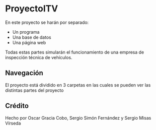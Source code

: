 # ProyectoITV

En este proyecto se harán por separado:

- Un programa
- Una base de datos
- Una página web

Todas estas partes simularán el funcionamiento de una empresa de inspección técnica de vehículos.

## Navegación

El proyecto está dividido en 3 carpetas en las cuales se pueden ver las distintas partes del proyecto 

## Crédito

Hecho por Oscar Gracia Cobo, Sergio Simón Fernández y Sergio Misas Vírseda

